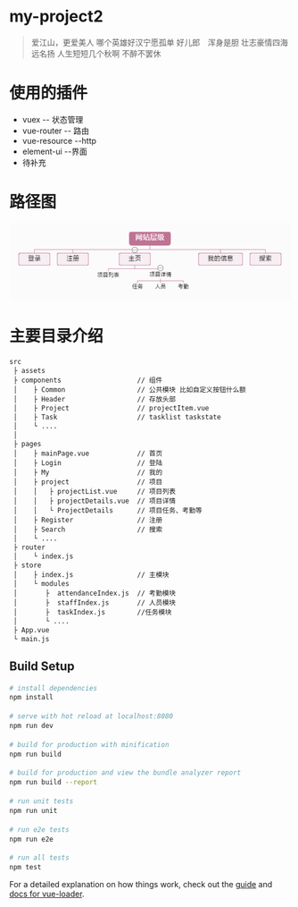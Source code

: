 # my-project2

> 爱江山，更爱美人
> 哪个英雄好汉宁愿孤单
> 好儿郎　浑身是胆
> 壮志豪情四海远名扬
> 人生短短几个秋啊
> 不醉不罢休
# 使用的插件

- vuex          -- 状态管理
- vue-router    -- 路由
- vue-resource  --http
- element-ui    --界面
- 待补充   

# 路径图
![吖儿](./display/网站层级.png)

# 主要目录介绍
```
src
 ├ assets
 ├ components                   // 组件
 │    ├ Common                  // 公共模块 比如自定义按钮什么额
 │    ├ Header                  // 存放头部
 │    ├ Project                 // projectItem.vue
 │    ├ Task                    // tasklist taskstate
 │    └ ....
 │
 ├ pages
 │    ├ mainPage.vue            // 首页
 │    ├ Login                   // 登陆
 │    ├ My                      // 我的
 │    ├ project                 // 项目
 │    │   ├ projectList.vue     // 项目列表
 │    │   ├ projectDetails.vue  // 项目详情
 │    │   └ ProjectDetails      // 项目任务、考勤等
 │    ├ Register                // 注册
 │    ├ Search                  // 搜索
 │    └ ....
 ├ router
 │    └ index.js
 ├ store
 │    ├ index.js                // 主模块
 │    └ modules
 │       ├  attendanceIndex.js  // 考勤模块
 │       ├  staffIndex.js       // 人员模块
 │       ├  taskIndex.js        //任务模块
 │       └ ....
 ├ App.vue
 └ main.js
```

## Build Setup

``` bash
# install dependencies
npm install

# serve with hot reload at localhost:8080
npm run dev

# build for production with minification
npm run build

# build for production and view the bundle analyzer report
npm run build --report

# run unit tests
npm run unit

# run e2e tests
npm run e2e

# run all tests
npm test
```

For a detailed explanation on how things work, check out the [guide](http://vuejs-templates.github.io/webpack/) and [docs for vue-loader](http://vuejs.github.io/vue-loader).

